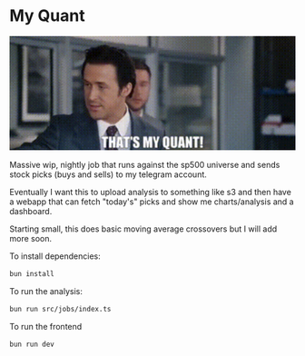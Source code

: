# My Quant

![my quantitative](./myquant.png)

Massive wip, nightly job that runs against the sp500 universe and sends stock picks (buys and sells) to my telegram account.

Eventually I want this to upload analysis to something like s3 and then have a webapp that can fetch "today's" picks and show me charts/analysis and a dashboard.

Starting small, this does basic moving average crossovers but I will add more soon.

To install dependencies:

```bash
bun install
```

To run the analysis:

```bash
bun run src/jobs/index.ts
```

To run the frontend

```bash
bun run dev
```
